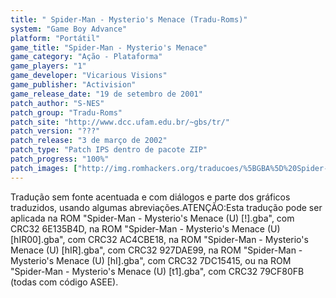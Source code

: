 ```yaml
---
title: " Spider-Man - Mysterio's Menace (Tradu-Roms)"
system: "Game Boy Advance"
platform: "Portátil"
game_title: "Spider-Man - Mysterio's Menace"
game_category: "Ação - Plataforma"
game_players: "1"
game_developer: "Vicarious Visions"
game_publisher: "Activision"
game_release_date: "19 de setembro de 2001"
patch_author: "S-NES"
patch_group: "Tradu-Roms"
patch_site: "http://www.dcc.ufam.edu.br/~gbs/tr/"
patch_version: "???"
patch_release: "3 de março de 2002"
patch_type: "Patch IPS dentro de pacote ZIP"
patch_progress: "100%"
patch_images: ["http://img.romhackers.org/traducoes/%5BGBA%5D%20Spider-Man%20-%20Mysterio's%20Menace%20-%20Tradu-Roms%20-%201.png","http://img.romhackers.org/traducoes/%5BGBA%5D%20Spider-Man%20-%20Mysterio's%20Menace%20-%20Tradu-Roms%20-%202.png","http://img.romhackers.org/traducoes/%5BGBA%5D%20Spider-Man%20-%20Mysterio's%20Menace%20-%20Tradu-Roms%20-%203.png"]
---
```

Tradução sem fonte acentuada e com diálogos e parte dos gráficos traduzidos, usando algumas abreviações.ATENÇÃO:Esta tradução pode ser aplicada na ROM "Spider-Man - Mysterio's Menace (U) [!].gba", com CRC32 6E135B4D, na ROM "Spider-Man - Mysterio's Menace (U) [hIR00].gba", com CRC32 AC4CBE18, na ROM "Spider-Man - Mysterio's Menace (U) [hIR].gba", com CRC32 927DAE99, na ROM "Spider-Man - Mysterio's Menace (U) [hI].gba", com CRC32 7DC15415, ou na ROM "Spider-Man - Mysterio's Menace (U) [t1].gba", com CRC32 79CF80FB (todas com código ASEE).